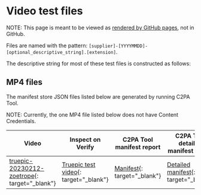 # Video test files

NOTE: This page is meant to be viewed as [rendered by GitHub pages](https://c2pa.org/public-testfiles/video/), not in GitHub.

Files are named with the pattern: `[supplier]-[YYYYMMDD]-[optional_descriptive_string].[extension]`. 

The descriptive string for most of these test files is constructed as follows:

## MP4 files

The manifest store JSON files listed below are generated by running C2PA Tool.  

NOTE: Currently, the one MP4 file listed below does not have Content Credentials.

| Video | Inspect on Verify | C2PA Tool manifest report | C2PA Tool detailed manifest report |
|-------|-------------------|-----------------------|------------------------------------|
| [truepic-20230212-zoetrope](mp4/truepic-20230212-zoetrope.mp4){: target="_blank"} |[Truepic test video](https://contentcredentials.org/verify?source=https://c2pa.org/public-testfiles/video/mp4/truepic-20230212-zoetrope.mp4){: target="_blank"} | [Manifest](/mp4/manifests/truepic-20230212-zoetrope/manifest_store.json){: target="_blank"}  | [Detailed manifest](mp4/manifests/truepic-20230212-zoetrope/detailed.json){: target="_blank"}  |